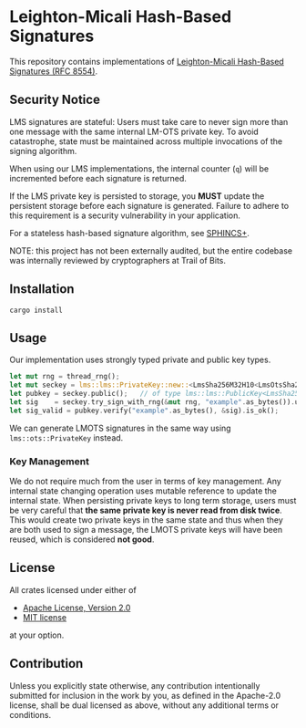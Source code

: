 # Leighton-Micali Hash-Based Signatures

This repository contains implementations of [Leighton-Micali Hash-Based
Signatures (RFC 8554)](https://datatracker.ietf.org/doc/html/rfc8554).

## Security Notice

LMS signatures are stateful: Users must take care to never sign more than one
message with the same internal LM-OTS private key. To avoid catastrophe, state
must be maintained across multiple invocations of the signing algorithm.

When using our LMS implementations, the internal counter (`q`) will be
incremented before each signature is returned.

If the LMS private key is persisted to storage, you **MUST** update the
persistent storage before each signature is generated. Failure to adhere to this requirement is a
security vulnerability in your application.

For a stateless hash-based signature algorithm, see
[SPHINCS+](https://sphincs.org).

NOTE: this project has not been externally audited, but the entire codebase 
was internally reviewed by cryptographers at Trail of Bits.

## Installation

```terminal
cargo install
```

## Usage

Our implementation uses strongly typed private and public key types.

```rust
let mut rng = thread_rng();
let mut seckey = lms::lms::PrivateKey::new::<LmsSha256M32H10<LmsOtsSha256N32W4>>(&mut rng);
let pubkey = seckey.public();   // of type lms::lms::PublicKey<LmsSha256M32H10>
let sig    = seckey.try_sign_with_rng(&mut rng, "example".as_bytes()).unwrap();
let sig_valid = pubkey.verify("example".as_bytes(), &sig).is_ok();
```

We can generate LMOTS signatures in the same way using `lms::ots::PrivateKey`
instead.

### Key Management

We do not require much from the user in terms of key management. Any internal
state changing operation uses mutable reference to update the internal state.
When persisting private keys to long term storage, users must be very careful
that **the same private key is never read from disk twice**. This would create
two private keys in the same state and thus when they are both used to sign a
message, the LMOTS private keys will have been reused, which is considered **not
good**.

## License

All crates licensed under either of

 * [Apache License, Version 2.0](http://www.apache.org/licenses/LICENSE-2.0)
 * [MIT license](http://opensource.org/licenses/MIT)

at your option.

## Contribution

Unless you explicitly state otherwise, any contribution intentionally submitted
for inclusion in the work by you, as defined in the Apache-2.0 license, shall be
dual licensed as above, without any additional terms or conditions.
